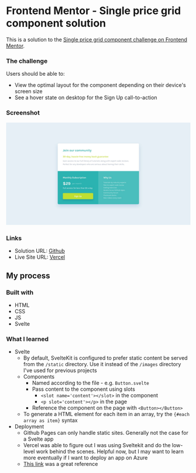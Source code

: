 # Frontend Mentor - Single price grid component solution

This is a solution to the [Single price grid component challenge on Frontend Mentor](https://www.frontendmentor.io/challenges/single-price-grid-component-5ce41129d0ff452fec5abbbc).

### The challenge

Users should be able to:

- View the optimal layout for the component depending on their device's screen size
- See a hover state on desktop for the Sign Up call-to-action

### Screenshot

![](./design/desktop-design.jpg)

### Links

- Solution URL: [Github](https://github.com/jeremylloyd/Single-Price-Grid-Component)
- Live Site URL: [Vercel](https://single-price-grid-component-five-ruddy.vercel.app/)

## My process

### Built with

- HTML
- CSS
- JS
- Svelte

### What I learned

- Svelte
  - By default, SvelteKit is configured to prefer static content be served from the `/static` directory. Use it instead of the `/images` directory I've used for previous projects
  - Components
    - Named according to the file - e.g. `Button.svelte`
    - Pass content to the component using slots
      - `<slot name='content'></slot>` in the component
      - `<p slot='content'></p>` in the page
    - Reference the component on the page with `<Button></Button>`
  - To generate a HTML element for each item in an array, try the `{#each array as item}` syntax
- Deployment
  - Github Pages can only handle static sites. Generally not the case for a Svelte app
  - Vercel was able to figure out I was using Sveltekit and do the low-level work behind the scenes. Helpful now, but I may want to learn more eventually if I want to deploy an app on Azure
  - [This link](https://blog.codedbyjordan.com/deploying-a-vite-app-with-github-actions) was a great reference
